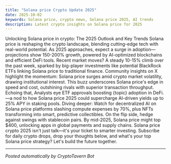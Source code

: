 ```yaml
---
title: "Solana price Crypto Update 2025"
date: 2025-10-02
keywords: Solana price, crypto news, Solana price 2025, AI trends
description: Latest crypto insights on Solana price for 2025
---
```

Unlocking Solana price in crypto: The 2025 Outlook and Key Trends Solana price is reshaping the crypto landscape, blending cutting-edge tech with real-world potential. As 2025 approaches, expect a surge in adoption—projections show 150-200% growth, powered by AI-optimized blockchains and efficient DeFi tools. Recent market moves? A steady 10-15% climb over the past week, sparked by big-player investments like potential BlackRock ETFs linking Solana price to traditional finance. Community insights on X highlight the momentum: Solana price surges amid crypto market volatility, drawing institutional interest. This buzz underscores Solana price's edge in speed and cost, outshining rivals with superior transaction throughput. Echoing that, Analysts eye ETF approvals boosting {topic} adoption in DeFi.—a nod to how Solana price 2025 could supercharge AI-driven yields up to 25% APY in staking pools. Diving deeper: Watch for decentralized AI on Solana price platforms slashing compute expenses by 70%, plus NFTs transforming into smart, predictive collectibles. On the flip side, hedge against swings with stablecoin pairs. By mid-2025, Solana price might top $400, unlocking apps in global payments and supply chains. Solana price crypto 2025 isn't just talk—it's your ticket to smarter investing. Subscribe for daily crypto drops, drop your thoughts below, and what's your top Solana price strategy? Let's build the future together.

<ins class="adsense" data-ad-client="ca-pub-YOUR_ADSENSE_ID" data-ad-slot="YOUR_AD_SLOT" data-ad-format="auto"></ins>
<script>(adsbygoogle = window.adsbygoogle || []).push({});</script>

---
*Posted automatically by CryptoTavern Bot*
